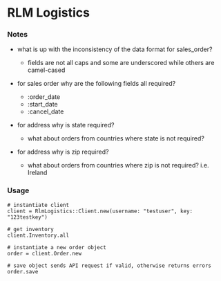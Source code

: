 # RLM Logistics

### Notes

- what is up with the inconsistency of the data format for sales_order?
  - fields are not all caps and some are underscored while others are camel-cased

- for sales order why are the following fields all required?
  - :order_date
  - :start_date
  - :cancel_date

- for address why is state required?
  - what about orders from countries where state is not required?

- for address why is zip required?
  - what about orders from countries where zip is not required? i.e. Ireland

### Usage

```
# instantiate client
client = RlmLogistics::Client.new(username: "testuser", key: "123testkey")

# get inventory
client.Inventory.all

# instantiate a new order object
order = client.Order.new

# save object sends API request if valid, otherwise returns errors
order.save
```
